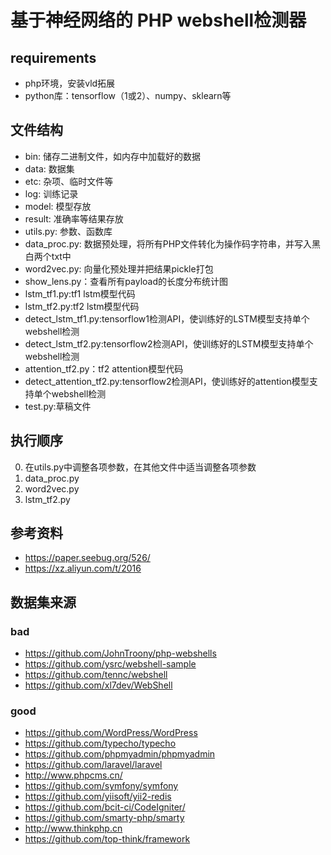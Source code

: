 # 基于神经网络的 PHP webshell检测器

## requirements

* php环境，安装vld拓展
* python库：tensorflow（1或2）、numpy、sklearn等

## 文件结构

* bin: 储存二进制文件，如内存中加载好的数据
* data: 数据集
* etc: 杂项、临时文件等
* log: 训练记录
* model: 模型存放
* result: 准确率等结果存放
* utils.py: 参数、函数库
* data_proc.py: 数据预处理，将所有PHP文件转化为操作码字符串，并写入黑白两个txt中
* word2vec.py: 向量化预处理并把结果pickle打包
* show_lens.py：查看所有payload的长度分布统计图
* lstm_tf1.py:tf1 lstm模型代码
* lstm_tf2.py:tf2 lstm模型代码
* detect_lstm_tf1.py:tensorflow1检测API，使训练好的LSTM模型支持单个webshell检测
* detect_lstm_tf2.py:tensorflow2检测API，使训练好的LSTM模型支持单个webshell检测
* attention_tf2.py：tf2 attention模型代码
* detect_attention_tf2.py:tensorflow2检测API，使训练好的attention模型支持单个webshell检测
* test.py:草稿文件

## 执行顺序

0. 在utils.py中调整各项参数，在其他文件中适当调整各项参数
1. data_proc.py
2. word2vec.py
3. lstm_tf2.py

## 参考资料

* https://paper.seebug.org/526/
* https://xz.aliyun.com/t/2016

## 数据集来源

### bad

* https://github.com/JohnTroony/php-webshells
* https://github.com/ysrc/webshell-sample
* https://github.com/tennc/webshell
* https://github.com/xl7dev/WebShell

### good

* https://github.com/WordPress/WordPress
* https://github.com/typecho/typecho
* https://github.com/phpmyadmin/phpmyadmin
* https://github.com/laravel/laravel
* http://www.phpcms.cn/
* https://github.com/symfony/symfony
* https://github.com/yiisoft/yii2-redis
* https://github.com/bcit-ci/CodeIgniter/
* https://github.com/smarty-php/smarty
* http://www.thinkphp.cn
* https://github.com/top-think/framework
